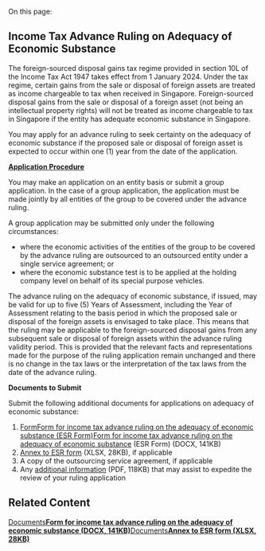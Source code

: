 On this page:

## Income Tax Advance Ruling on Adequacy of Economic Substance

The foreign-sourced disposal gains tax regime provided in section 10L of the Income Tax Act 1947 takes effect from 1 January 2024. Under the tax regime, certain gains from the sale or disposal of foreign assets are treated as income chargeable to tax when received in Singapore. Foreign-sourced disposal gains from the sale or disposal of a foreign asset (not being an intellectual property rights) will not be treated as income chargeable to tax in Singapore if the entity has adequate economic substance in Singapore.

You may apply for an advance ruling to seek certainty on the adequacy of economic substance if the proposed sale or disposal of foreign asset is expected to occur within one (1) year from the date of the application.

[**Application Procedure**](https://www.iras.gov.sg/taxes/corporate-income-tax/specific-topics/advance-ruling-system-for-income-tax/economic-substance-requirement#application-procedure)

You may make an application on an entity basis or submit a group application. In the case of a group application, the application must be made jointly by all entities of the group to be covered under the advance ruling.

A group application may be submitted only under the following circumstances:

- where the economic activities of the entities of the group to be covered by the advance ruling are outsourced to an outsourced entity under a single service agreement; or
- where the economic substance test is to be applied at the holding company level on behalf of its special purpose vehicles.


The advance ruling on the adequacy of economic substance, if issued, may be valid for up to five (5) Years of Assessment, including the Year of Assessment relating to the basis period in which the proposed sale or disposal of the foreign assets is envisaged to take place. This means that the ruling may be applicable to the foreign-sourced disposal gains from any subsequent sale or disposal of foreign assets within the advance ruling validity period. This is provided that the relevant facts and representations made for the purpose of the ruling application remain unchanged and there is no change in the tax laws or the interpretation of the tax laws from the date of the advance ruling.

**Documents to Submit**

Submit the following additional documents for applications on adequacy of economic substance:

1. [Form](https://www.iras.gov.sg/media/docs/default-source/uploadedfiles/docx/esr-application-form.docx?sfvrsn=1f8b2fce_17 "Form")[Form for income tax advance ruling on the adequacy of economic substance (ESR Form)](https://www.iras.gov.sg/media/docs/default-source/uploadedfiles/docx/esr-application-form.docx?sfvrsn=1f8b2fce_17 "Form for income tax advance ruling on the adequacy of economic substance (ESR Form)")[Form for income tax advance ruling on the adequacy of economic substance](https://www.iras.gov.sg/media/docs/default-source/uploadedfiles/docx/esr-application-form.docx?sfvrsn=1f8b2fce_17 "Form for income tax advance ruling on the adequacy of economic substance") (ESR Form) (DOCX, 141KB)
2. [Annex to ESR form](https://www.iras.gov.sg/media/docs/default-source/uploadedfiles/xlsx/annex-to-esr-form.xlsx?sfvrsn=81a8662c_6 "Annex to ESR form") (XLSX, 28KB), if applicable
3. A copy of the outsourcing service agreement, if applicable
4. Any [additional information](https://www.iras.gov.sg/media/docs/default-source/uploadedfiles/pdf/additional-information-for-income-tax-advance-ruling-request-on-the-adequacy-of-economic-substance.pdf?sfvrsn=6708c303_6 "additional information") (PDF, 118KB) that may assist to expedite the review of your ruling application

## Related Content

[Documents**Form for income tax advance ruling on the adequacy of economic substance (DOCX, 141KB)**](https://www.iras.gov.sg/media/docs/default-source/uploadedfiles/docx/esr-application-form.docx?sfvrsn=1f8b2fce_17)[Documents**Annex to ESR form (XLSX, 28KB)**](https://www.iras.gov.sg/media/docs/default-source/uploadedfiles/xlsx/annex-to-esr-form.xlsx?sfvrsn=81a8662c_6)